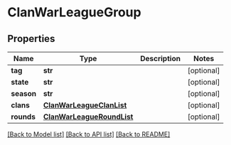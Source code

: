 # ClanWarLeagueGroup

## Properties
Name | Type | Description | Notes
------------ | ------------- | ------------- | -------------
**tag** | **str** |  | [optional] 
**state** | **str** |  | [optional] 
**season** | **str** |  | [optional] 
**clans** | [**ClanWarLeagueClanList**](ClanWarLeagueClanList.md) |  | [optional] 
**rounds** | [**ClanWarLeagueRoundList**](ClanWarLeagueRoundList.md) |  | [optional] 

[[Back to Model list]](../README.md#documentation-for-models) [[Back to API list]](../README.md#documentation-for-api-endpoints) [[Back to README]](../README.md)

